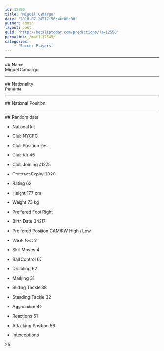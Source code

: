 ```yaml
---
id: 12550
title: 'Miguel Camargo'
date: '2010-07-26T17:56:40+00:00'
author: admin
layout: post
guid: 'http://betsliptoday.com/predictions/?p=12550'
permalink: /mbt1112549/
categories:
    - 'Soccer Players'
---
```


- - - - - -

\## Name  
 Miguel Camargo

- - - - - -

\## Nationality  
 Panama

- - - - - -

\## National Position

- - - - - -

\## Random data

- National kit
- Club
 NYCFC

- Club Position
 Res

- Club Kit
 45

- Club Joining
 41275

- Contract Expiry
 2020

- Rating
 62

- Height
 177 cm

- Weight
 73 kg

- Preffered Foot
 Right

- Birth Date
 34217

- Preffered Position
 CAM/RW High / Low

- Weak foot
 3

- Skill Moves
 4

- Ball Control
 67

- Dribbling
 62

- Marking
 31

- Sliding Tackle
 38

- Standing Tackle
 32

- Aggression
 49

- Reactions
 51

- Attacking Position
 56

- Interceptions

 25